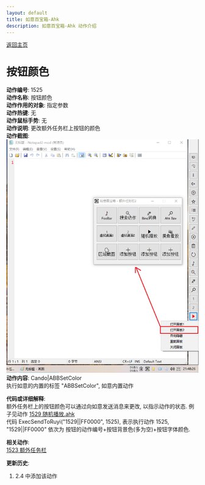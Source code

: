 ```yaml
---
layout: default
title: 如意百宝箱-Ahk
description: 如意百宝箱-Ahk 动作介绍
---
```

<link rel="stylesheet" href="../actions/css/atom-one-light.min.css">
<script src="../actions/js/highlight.min.js"></script>
<script>hljs.highlightAll();</script>

[返回主页](../index.md)

# [](#header-2) 按钮颜色

**动作编号**: 1525  
**动作名称**: 按钮颜色  
**动作作用的对象**: 指定参数  
**动作热键**: 无  
**动作鼠标手势**: 无  
**动作说明**: 更改额外任务栏上按钮的颜色  
**动作截图**:  
  ![额外任务栏](img1/1523.png)  
**动作内容**: Cando|ABBSetColor  
执行如意的内置的标签 "ABBSetColor", 如意内置动作  

**代码或详细解释**:  
额外任务栏上的按钮颜色可以通过向如意发送消息来更改, 以指示动作的状态. 例子见动作 [1529 随机播放.ahk](1529.md)  
代码 ExecSendToRuyi("1529||FF0000", 1525), 表示执行动作 1525, "1529||FF0000" 依次为 按钮的动作编号+按钮背景色(多为空)+按钮字体颜色.

**相关动作**:  
[1523 额外任务栏](1523.md)

**更新历史**:  
1. 2.4 中添加该动作